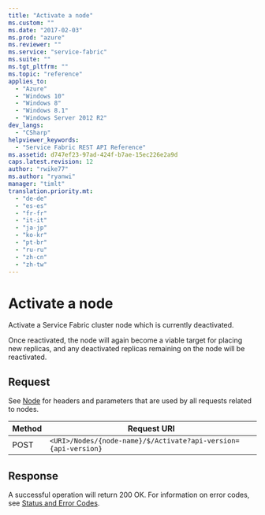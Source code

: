 ```yaml
---
title: "Activate a node"
ms.custom: ""
ms.date: "2017-02-03"
ms.prod: "azure"
ms.reviewer: ""
ms.service: "service-fabric"
ms.suite: ""
ms.tgt_pltfrm: ""
ms.topic: "reference"
applies_to: 
  - "Azure"
  - "Windows 10"
  - "Windows 8"
  - "Windows 8.1"
  - "Windows Server 2012 R2"
dev_langs: 
  - "CSharp"
helpviewer_keywords: 
  - "Service Fabric REST API Reference"
ms.assetid: d747ef23-97ad-424f-b7ae-15ec226e2a9d
caps.latest.revision: 12
author: "rwike77"
ms.author: "ryanwi"
manager: "timlt"
translation.priority.mt: 
  - "de-de"
  - "es-es"
  - "fr-fr"
  - "it-it"
  - "ja-jp"
  - "ko-kr"
  - "pt-br"
  - "ru-ru"
  - "zh-cn"
  - "zh-tw"
---
```

# Activate a node
Activate a Service Fabric cluster node which is currently deactivated.  
  
 Once reactivated, the node will again become a viable target for placing new replicas, and any deactivated replicas remaining on the node will be reactivated.  
  
## Request  
 See [Node](node.md) for headers and parameters that are used by all requests related to nodes.  
  
|Method|Request URI|  
|------------|-----------------|  
|POST|`<URI>/Nodes/{node-name}/$/Activate?api-version={api-version}`|  
  
## Response  
 A successful operation will return 200 OK. For information on error codes, see [Status and Error Codes](status-and-error-codes1.md).